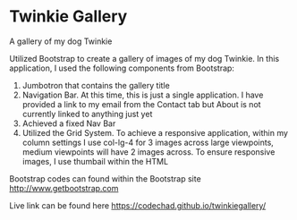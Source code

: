 # Twinkie Gallery
A gallery of my dog Twinkie

Utilized Bootstrap to create a gallery of images of my dog Twinkie. In this application, I used the following components from Bootstrap:
1. Jumbotron that contains the gallery title
2. Navigation Bar. At this time, this is just a single application. I have provided a link to my email from the Contact tab but About is not currently linked to anything just yet
3. Achieved a fixed Nav Bar
4. Utilized the Grid System. To achieve a responsive application, within my column settings I use col-lg-4 for 3 images across large viewpoints, medium viewpoints will have 2 images across. To ensure responsive images, I use thumbail within the HTML


Bootstrap codes can found within the Bootstrap site http://www.getbootstrap.com

Live link can be found here https://codechad.github.io/twinkiegallery/
